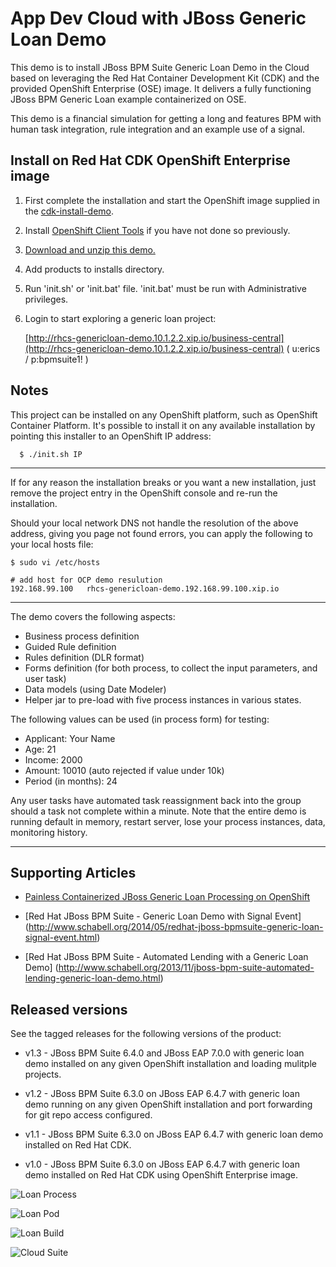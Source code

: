 App Dev Cloud with JBoss Generic Loan Demo
==========================================
This demo is to install JBoss BPM Suite Generic Loan Demo in the Cloud based on leveraging the Red Hat 
Container Development Kit (CDK) and the provided OpenShift Enterprise (OSE) image. It delivers a fully 
functioning JBoss BPM Generic Loan example containerized on OSE.

This demo is a financial simulation for getting a long and features BPM with human task integration,
rule integration and an example use of a signal.


Install on Red Hat CDK OpenShift Enterprise image
-------------------------------------------------
1. First complete the installation and start the OpenShift image supplied in the [cdk-install-demo](https://github.com/redhatdemocentral/cdk-install-demo).

2. Install [OpenShift Client Tools](https://developers.openshift.com/managing-your-applications/client-tools.html) if you have not done so previously.

2. [Download and unzip this demo.](https://github.com/redhatdemocentral/rhcs-travel-agency-demo/archive/master.zip)

3. Add products to installs directory.

5. Run 'init.sh' or 'init.bat' file. 'init.bat' must be run with Administrative privileges.

6. Login to start exploring a generic loan project:

    [http://rhcs-genericloan-demo.10.1.2.2.xip.io/business-central](http://rhcs-genericloan-demo.10.1.2.2.xip.io/business-central)
    ( u:erics / p:bpmsuite1! )


Notes
-----
This project can be installed on any OpenShift platform, such as OpenShift Container Platform.
It's possible to install it on any available installation by pointing this installer to an OpenShift IP address:

```
  $ ./init.sh IP
```

-----

If for any reason the installation breaks or you want a new installation, just remove the project entry in the OpenShift console and
re-run the installation.

Should your local network DNS not handle the resolution of the above address, giving you page not found errors, you can apply the
following to your local hosts file:

```
$ sudo vi /etc/hosts

# add host for OCP demo resulution
192.168.99.100   rhcs-genericloan-demo.192.168.99.100.xip.io
```

----

The demo covers the following aspects:
 - Business process definition
 - Guided Rule definition
 - Rules definition (DLR format)
 - Forms definition (for both process, to collect the input parameters, and user task)
 - Data models (using Date Modeler)
 - Helper jar to pre-load with five process instances in various states.

The following values can be used (in process form) for testing:
 - Applicant: Your Name
 - Age: 21
 - Income: 2000
 - Amount: 10010    (auto rejected if value under 10k)
 - Period (in months): 24

Any user tasks have automated task reassignment back into the group should a task not complete within a minute. Note that the entire demo is running default in memory, restart server, lose your process instances, data, monitoring history. 

-----


Supporting Articles
-------------------
- [Painless Containerized JBoss Generic Loan Processing on OpenShift](http://www.schabell.org/2016/05/painless-containerized-jboss-generic-loan-processing-openshift.html)

- [Red Hat JBoss BPM Suite - Generic Loan Demo with Signal Event] (http://www.schabell.org/2014/05/redhat-jboss-bpmsuite-generic-loan-signal-event.html)

- [Red Hat JBoss BPM Suite - Automated Lending with a Generic Loan Demo] (http://www.schabell.org/2013/11/jboss-bpm-suite-automated-lending-generic-loan-demo.html)


Released versions
-----------------
See the tagged releases for the following versions of the product:

- v1.3 - JBoss BPM Suite 6.4.0 and JBoss EAP 7.0.0 with generic loan demo installed on any given OpenShift installation and loading mulitple projects.

- v1.2 - JBoss BPM Suite 6.3.0 on JBoss EAP 6.4.7 with generic loan demo running on any given OpenShift installation and port forwarding for git repo access configured.

- v1.1 - JBoss BPM Suite 6.3.0 on JBoss EAP 6.4.7 with generic loan demo installed on Red Hat CDK.

- v1.0 - JBoss BPM Suite 6.3.0 on JBoss EAP 6.4.7 with generic loan demo installed on Red Hat CDK using OpenShift Enterprise image.

![Loan Process](https://github.com/redhatdemocentral/rhcs-generic-loan-demo/blob/master/docs/demo-images/rhcs-generic-loan-demo.png?raw=true)

![Loan Pod](https://github.com/redhatdemocentral/rhcs-generic-loan-demo/blob/master/docs/demo-images/rhcs-generic-loan-pod.png?raw=true)

![Loan Build](https://github.com/redhatdemocentral/rhcs-generic-loan-demo/blob/master/docs/demo-images/rhcs-generic-loan-build.png?raw=true)

![Cloud Suite](https://github.com/redhatdemocentral/rhcs-generic-loan-demo/blob/master/docs/demo-images/rhcs-arch.png?raw=true)


